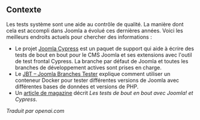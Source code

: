 <!-- Filename: J4.x:Automated_System_Testing / Display title: Test du Système Automatisé -->

## Contexte

Les tests système sont une aide au contrôle de qualité. La manière dont cela est accompli dans Joomla a évolué ces dernières années. Voici les meilleurs endroits actuels pour chercher des informations :

- Le projet [Joomla Cypress](https://github.com/joomla-projects/joomla-cypress) est un paquet de support qui aide à écrire des tests de bout en bout pour le CMS Joomla et ses extensions avec l'outil de test frontal Cypress. La branche par défaut de Joomla et toutes les branches de développement actives sont prises en charge.
- Le [JBT – Joomla Branches Tester](https://github.com/muhme/joomla-branches-tester) explique comment utiliser un conteneur Docker pour tester différentes versions de Joomla avec différentes bases de données et versions de PHP.
- Un [article de magazine](https://magazine.joomla.org/all-issues/june/end-to-end-testing-with-joomla-and-cypress) décrit *Les tests de bout en bout avec Joomla! et Cypress*.

*Traduit par openai.com*

